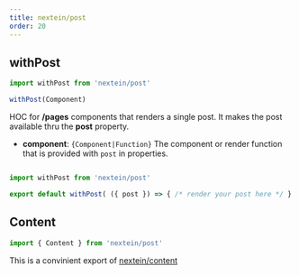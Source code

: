 ```yaml
---
title: nextein/post
order: 20
---
```


## withPost

```js
import withPost from 'nextein/post'

withPost(Component)
```

HOC for **/pages** components that renders a single post. It makes the post available thru the **post** property.

- **component**: `{Component|Function}` The component or render function that is provided with `post` in properties.  


```js

import withPost from 'nextein/post'

export default withPost( ({ post }) => { /* render your post here */ } )

```

## Content

```js
import { Content } from 'nextein/post'
```

This is a convinient export of [nextein/content](../content)
